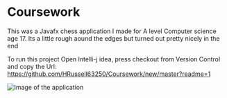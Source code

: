 # Coursework

This was a Javafx chess application I made for A level Computer science age 17. 
Its a little rough aound the edges but turned out pretty nicely in the end

To run this project
Open Intelli-j idea, press checkout from Version Control and copy the Url:
https://github.com/HRussell63250/Coursework/new/master?readme=1

![Image of the application](https://i.imgur.com/ax2Uc3D.png)

